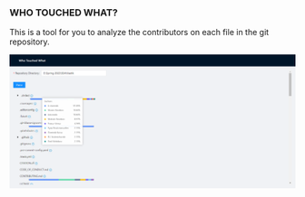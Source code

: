 ### WHO TOUCHED WHAT?
This is a tool for you to analyze the contributors on each file in the git repository.

![Home page](https://github.com/Jubilee101/WhoTouchedWhat/blob/main/img/image-20220716111013312.png)
